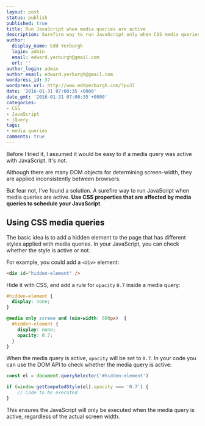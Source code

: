 ```yaml
---
layout: post
status: publish
published: true
title: Run JavaScript when media queries are active
description: Surefire way to run JavaScript only when CSS media queries are active. Don't let your JavaScript lag behind your CSS - bulletproof your JavaScript
author:
  display_name: Edd Yerburgh
  login: admin
  email: edward.yerburgh@gmail.com
  url: ''
author_login: admin
author_email: edward.yerburgh@gmail.com
wordpress_id: 37
wordpress_url: http://www.eddyerburgh.com/?p=37
date: '2016-01-31 07:00:35 +0000'
date_gmt: '2016-01-31 07:00:35 +0000'
categories:
- CSS
- JavaScript
- jQuery
tags:
- media queries
comments: true
---
```


Before I tried it, I assumed it would be easy to if a media query was active with JavaScript. It's not.

Although there are many DOM objects for determining screen-width, they are applied inconsistently between browsers.

But fear not, I've found a solution. A surefire way to run JavaScript when media queries are active. __Use CSS properties that are affected by media queries to schedule your JavaScript__.

## Using CSS media queries

The basic idea is to add a hidden element to the page that has different styles applied with media queries. In your JavaScript, you can check whether the style is active or not.

For example, you could add a `<div>` element:

```html
<div id="hidden-element" />
```

Hide it with CSS, and add a rule for `opacity` `0.7` inside a media query:

```css
#hidden-element {
  display: none;
}

@media only screen and (min-width: 600px)  {
  #hidden-element {
    display: none;
    opacity: 0.7;
  }
}

```

When the media query is active, `opacity` will be set to `0.7`. In your code you can use the DOM API to check whether the media query is active:

```JavaScript
const el = document.querySelector('#hidden-element')

if (window.getComputedStyle(el).opacity === '0.7') {
    // Code to be executed
}
```

This ensures the JavaScript will only be executed when the media query is active, regardless of the actual screen width.
